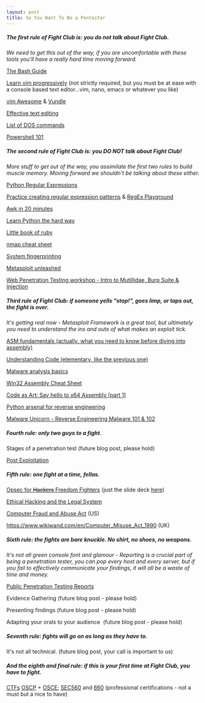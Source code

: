 ```yaml
---
layout: post
title: So You Want To Be a Pentester
---
```


##### The first rule of Fight Club is: you do not talk about Fight Club.


*We need to get this out of the way, if you are uncomfortable with these tools you'll have a really hard time moving forward.*

[The Bash Guide](http://guide.bash.academy/)

[Learn vim progressively](http://yannesposito.com/Scratch/en/blog/Learn-Vim-Progressively/) (not strictly required, but you must be at ease with a console based text editor...vim, nano, emacs or whatever you like)

[vim Awesome](http://vimawesome.com/) & [Vundle](https://github.com/gmarik/Vundle.vim) 

[Effective text editing](http://www.moolenaar.net/habits.html)

[List of DOS commands](https://www.lifewire.com/list-of-command-prompt-commands-4092302)

[Powershell 101](https://developer.rackspace.com/blog/powershell-101-from-a-linux-guy/)

##### The second rule of Fight Club is: you DO NOT talk about Fight Club! 


*More stuff to get out of the way, you assimilate the first two rules to build muscle memory. Moving forward we shouldn't be talking about these either.*

[Python Regular Expressions](https://developers.google.com/edu/python/regular-expressions)

[Practice creating regular expression patterns](https://github.com/Liniarc/regexProgram) & [RegEx Playground](http://leaverou.github.io/regexplained/)

[Awk in 20 minutes](http://ferd.ca/awk-in-20-minutes.html)

[Learn Python the hard way](http://learnpythonthehardway.org/book/)

[Little book of ruby](http://www.sapphiresteel.com/IMG/pdf/LittleBookOfRuby.pdf)

[nmap cheat sheet](https://neverendingsecurity.wordpress.com/2015/05/10/nmap-network-mapping-cheat-sheet/)

[System fingerprinting](https://scottlinux.com/2011/12/22/tcpos-fingerprinting-tools-p0f-and-nmap/)

[Metasploit unleashed](http://www.offensive-security.com/metasploit-unleashed/Main_Page)

[Web Penetration Testing workshop - Intro to Mutillidae, Burp Suite & Injection](https://www.youtube.com/watch?v=rNkR1Joz4eU)

##### Third rule of Fight Club: if someone yells "stop!", goes limp, or taps out, the fight is over.

*It's getting real now - Metasploit Framework is a great tool, but ultimately you need to understand the ins and outs of what makes an exploit tick.*

[ASM fundamentals (actually, what you need to know before diving into assembly)](https://wiki.skullsecurity.org/Fundamentals)

[Understanding Code (elementary, like the previous one)](http://www.reteam.org/papers/e57.pdf)

[Malware analysis basics](http://www.porcupine.org/forensics/forensic-discovery/chapter6.html)

[Win32 Assembly Cheat Sheet](https://www.strchr.com/assembly_cheat_sheet)

[Code as Art: Say hello to x64 Assembly [part 1]](http://0xax.blogspot.com/2014/08/say-hello-to-x64-assembly-part-1.html)

[Python arsenal for reverse engineering](http://pythonarsenal.com/)

[Malware Unicorn - Reverse Engineering Malware 101 & 102](https://securedorg.github.io/)

##### Fourth rule: only two guys to a fight. 

Stages of a penetration test (future blog post, please hold)

[Post Exploitation](https://github.com/mubix/post-exploitation)

##### Fifth rule: one fight at a time, fellas.

[Opsec for ~~Hackers~~ Freedom Fighters](https://www.youtube.com/watch?v=9XaYdCdwiWU) (just the slide deck [here](https://grugq.github.io/presentations/Keynote_The_Grugq_-_OPSEC_for_Russians.pdf))

[Ethical Hacking and the Legal System](https://tangiblesecurity.com/images/docs/238-6c01.pdf)

[Computer Fraud and Abuse Act](https://www.wikiwand.com/en/Computer_Fraud_and_Abuse_Act) (US)

<https://www.wikiwand.com/en/Computer_Misuse_Act_1990> (UK)

##### Sixth rule: the fights are bare knuckle. No shirt, no shoes, no weapons. 

*It's not all green console font and glamour - Reporting is a crucial part of being a penetration tester, you can pop every host and every server, but if you fail to effectively communicate your findings, it will all be a waste of time and money.*

[Public Penetration Testing Reports](https://github.com/juliocesarfort/public-pentesting-reports)

Evidence Gathering (future blog post - please hold)

Presenting findings (future blog post - please hold)

Adapting your orals to your audience  (future blog post - please hold)

##### Seventh rule: fights will go on as long as they have to. 


It's not all technical. (future blog post, your call is important to us)

##### And the eighth and final rule: if this is your first time at Fight Club, you have to fight.

[CTFs](https://ctftime.org/event/list/upcoming)
[OSCP](https://www.offensive-security.com/information-security-certifications/oscp-offensive-security-certified-professional/) + [OSCE](https://www.offensive-security.com/information-security-certifications/osce-offensive-security-certified-expert/); [SEC560](https://www.sans.org/course/network-penetration-testing-ethical-hacking) and [660](https://www.sans.org/course/advanced-penetration-testing-exploits-ethical-hacking) (professional certifications - not a must but a nice to have)
